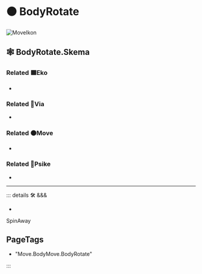 # 🟠 <move>BodyRotate</move>

![MoveIkon](/Move/Move_Ikon.png)

## 🕸 BodyRotate.Skema

### Related 🟩<eko>Eko</eko>

-

### Related 🔻<via>Via</via>

-

### Related 🟠<move>Move</move>

-

### Related 💜<psike>Psike</psike>

-

---

<!-- =================================================== -->
<!-- =================================================== -->
<!-- =================================================== -->
<!-- =================================================== -->
<!-- =================================================== -->
::: details 🛠 <dev>&&&</dev>

-

SpinAway

<h2>PageTags</h2>

- "Move.BodyMove.BodyRotate"

:::
